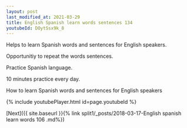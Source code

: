 ```yaml
---
layout: post
last_modified_at: 2021-03-29
title: English Spanish learn words sentences 134 
youtubeId: DOytSsx9k_8
---
```

 
 
Helps to learn Spanish words and sentences for English speakers.

Opportunitiy to repeat the words sentences. 

Practice Spanish language. 
 
10 minutes practice every day. 
 
How to learn Spanish words and sentences for English speakers 
 
{% include youtubePlayer.html id=page.youtubeId %}
 
 
[Next]({{ site.baseurl }}{% link  split1/_posts/2018-03-17-English spanish learn words 106 .md%})
 
